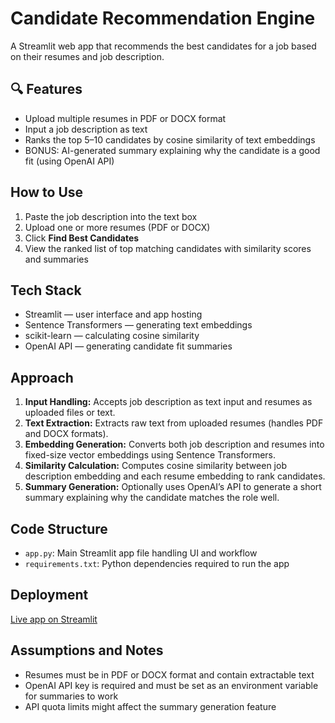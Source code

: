 # Candidate Recommendation Engine

A Streamlit web app that recommends the best candidates for a job based on their resumes and job description.

## 🔍 Features
- Upload multiple resumes in PDF or DOCX format  
- Input a job description as text  
- Ranks the top 5–10 candidates by cosine similarity of text embeddings  
- BONUS: AI-generated summary explaining why the candidate is a good fit (using OpenAI API)  

## How to Use
1. Paste the job description into the text box  
2. Upload one or more resumes (PDF or DOCX)  
3. Click **Find Best Candidates**  
4. View the ranked list of top matching candidates with similarity scores and summaries  

## Tech Stack
- Streamlit — user interface and app hosting  
- Sentence Transformers — generating text embeddings  
- scikit-learn — calculating cosine similarity  
- OpenAI API — generating candidate fit summaries  

## Approach
1. **Input Handling:** Accepts job description as text input and resumes as uploaded files or text.  
2. **Text Extraction:** Extracts raw text from uploaded resumes (handles PDF and DOCX formats).  
3. **Embedding Generation:** Converts both job description and resumes into fixed-size vector embeddings using Sentence Transformers.  
4. **Similarity Calculation:** Computes cosine similarity between job description embedding and each resume embedding to rank candidates.  
5. **Summary Generation:** Optionally uses OpenAI’s API to generate a short summary explaining why the candidate matches the role well.  

## Code Structure
- `app.py`: Main Streamlit app file handling UI and workflow    
- `requirements.txt`: Python dependencies required to run the app  

## Deployment
[Live app on Streamlit](https://candidate-recommender-aakanksha.streamlit.app/)

## Assumptions and Notes
- Resumes must be in PDF or DOCX format and contain extractable text  
- OpenAI API key is required and must be set as an environment variable for summaries to work  
- API quota limits might affect the summary generation feature  


